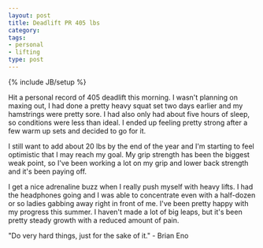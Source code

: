```yaml
---
layout: post
title: Deadlift PR 405 lbs
category: 
tags: 
- personal
- lifting
type: post
---
```

{% include JB/setup %}
		
Hit a personal record of 405 deadlift this morning. I wasn't planning on maxing out, I had done a pretty heavy squat set two days earlier and my hamstrings were pretty sore. I had also only had about five hours of sleep, so conditions were less than ideal.  I ended up feeling pretty strong after a few warm up sets and decided to go for it. 

I still want to add about 20 lbs by the end of the year and I'm starting to feel optimistic that I may reach my goal. My grip strength has been the biggest weak point, so I've been working a lot on my grip and lower back strength and it's been paying off.  

I get a nice adrenaline buzz when I really push myself with heavy lifts. I had the headphones going and I was able to concentrate even with a half-dozen or so ladies gabbing away right in front of me. I've been pretty happy with my progress this summer. I haven't made a lot of big leaps, but it's been pretty steady growth with a reduced amount of pain. 

"Do very hard things, just for the sake of it." - Brian Eno
